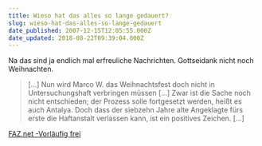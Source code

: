 ```yaml
---
title: Wieso hat das alles so lange gedauert?
slug: wieso-hat-das-alles-so-lange-gedauert
date_published: 2007-12-15T12:05:55.000Z
date_updated: 2018-08-22T09:39:04.000Z
---
```


Na das sind ja endlich mal erfreuliche Nachrichten. Gottseidank nicht noch Weihnachten.

> [...] Nun wird Marco W. das Weihnachtsfest doch nicht in Untersuchungshaft verbringen müssen [...] Zwar ist die Sache noch nicht entschieden; der Prozess solle fortgesetzt werden, heißt es auch Antalya. Doch dass der siebzehn Jahre alte Angeklagte fürs erste die Haftanstalt verlassen kann, ist ein positives Zeichen. [...]

[FAZ.net -Vorläufig frei](http://www.faz.net/s/Rub7FC5BF30C45B402F96E964EF8CE790E1/Doc~E9FC58B88A70F41349DA6A2B181FC42C3~ATpl~Ecommon~Scontent.html)
